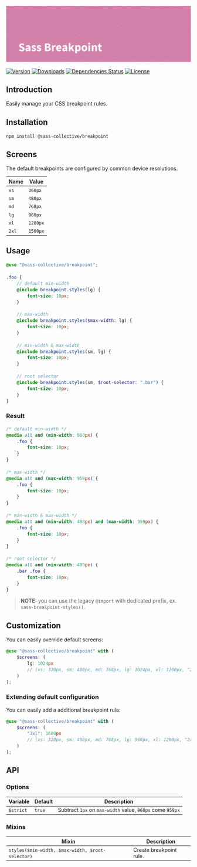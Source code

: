 ![Sass Breakpoint](.github/banner.png)

[![Version](https://flat.badgen.net/npm/v/@sass-collective/breakpoint)](https://www.npmjs.com/package/@sass-collective/breakpoint)
[![Downloads](https://flat.badgen.net/npm/dt/@sass-collective/breakpoint)](https://www.npmjs.com/package/@sass-collective/breakpoint)
[![Dependencies Status](https://david-dm.org/sass-collective/sass-collective/status.svg?style=flat-square&path=packages/breakpoint)](https://david-dm.org/sass-collective/sass-collective?path=packages/breakpoint)
[![License](https://flat.badgen.net/github/license/sass-collective/sass-collective)](https://flat.badgen.net/github/license/sass-collective/sass-collective)

## Introduction

Easily manage your CSS breakpoint rules.

## Installation

```shell
npm install @sass-collective/breakpoint
```

## Screens

The default breakpoints are configured by common device resolutions.

| Name | Value |
| --- | --- |
| `xs` | `360px` |
| `sm` | `480px` |
| `md` | `768px` |
| `lg` | `960px` |
| `xl` | `1200px` |
| `2xl` | `1500px` |

## Usage

```scss
@use "@sass-collective/breakpoint";

.foo {
    // default min-width
    @include breakpoint.styles(lg) {
        font-size: 10px;
    }

    // max-width
    @include breakpoint.styles($max-width: lg) {
        font-size: 10px;
    }

    // min-width & max-width
    @include breakpoint.styles(sm, lg) {
        font-size: 10px;
    }

    // root selector
    @include breakpoint.styles(sm, $root-selector: ".bar") {
        font-size: 10px;
    }
}
```

### Result

```css
/* default min-width */
@media all and (min-width: 960px) {
    .foo {
        font-size: 10px;
    }
}

/* max-width */
@media all and (max-width: 959px) {
    .foo {
        font-size: 10px;
    }
}

/* min-width & max-width */
@media all and (min-width: 480px) and (max-width: 959px) {
    .foo {
        font-size: 10px;
    }
}

/* root selector */
@media all and (min-width: 480px) {
    .bar .foo {
        font-size: 10px;
    }
}
```

> **NOTE:** you can use the legacy `@import` with dedicated prefix, ex. `sass-breakpoint-styles()`.

## Customization

You can easily override default screens:

```scss
@use "@sass-collective/breakpoint" with (
    $screens: (
        lg: 1024px
        // (xs: 320px, sm: 480px, md: 768px, lg: 1024px, xl: 1200px, "2xl": 1500px)
    )
);
```

### Extending default configuration

You can easily add a additional breakpoint rule:

```scss
@use "@sass-collective/breakpoint" with (
    $screens: (
        "3xl": 1600px
        // (xs: 320px, sm: 480px, md: 768px, lg: 960px, xl: 1200px, "2xl": 1500px, "3xl": 1600px)
    )
);
```

## API

### Options

| Variable | Default | Description |
| --- | --- | --- |
| `$strict` | `true` | Subtract `1px` on `max-width` value, `960px` come `959px` |

### Mixins

| Mixin | Description |
| --- | --- |
| `styles($min-width, $max-width, $root-selector)` | Create breakpoint rule. |
